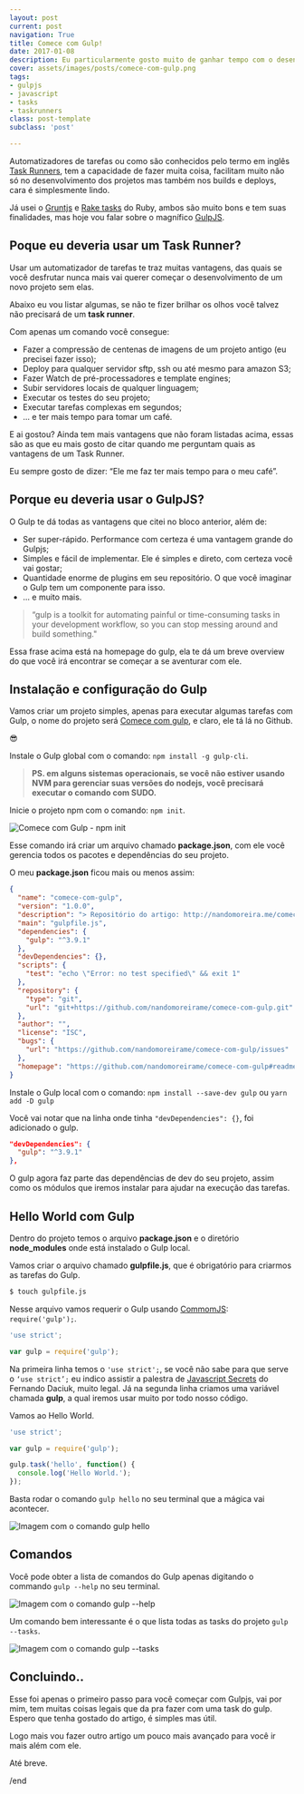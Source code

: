 ```yaml
---
layout: post
current: post
navigation: True
title: Comece com Gulp!
date: 2017-01-08
description: Eu particularmente gosto muito de ganhar tempo com o desenvolvimento dos meus projetos e usar automatizador de tarefas me dá esse poder.
cover: assets/images/posts/comece-com-gulp.png
tags:
- gulpjs
- javascript
- tasks
- taskrunners
class: post-template
subclass: 'post'

---
```


Automatizadores de tarefas ou como são conhecidos pelo termo em inglês [Task Runners](https://goo.gl/Zugcvt), tem a capacidade de fazer muita coisa, facilitam muito não só no desenvolvimento dos projetos mas também nos builds e deploys, cara é simplesmente lindo.

Já usei o [Gruntjs](http://gruntjs.com/) e [Rake tasks](https://github.com/ruby/rake) do Ruby, ambos são muito bons e tem suas finalidades, mas hoje vou falar sobre o magnífico [GulpJS](http://gulpjs.com/).

## Poque eu deveria usar um Task Runner?

Usar um automatizador de tarefas te traz muitas vantagens, das quais se você desfrutar nunca mais vai querer começar o desenvolvimento de um novo projeto sem elas.

Abaixo eu vou listar algumas, se não te fizer brilhar os olhos você talvez não precisará de um **task runner**.

Com apenas um comando você consegue:

* Fazer a compressão de centenas de imagens de um projeto antigo (eu precisei fazer isso);
* Deploy para qualquer servidor sftp, ssh ou até mesmo para amazon S3;
* Fazer Watch de pré-processadores e template engines;
* Subir servidores locais de qualquer linguagem;
* Executar os testes do seu projeto;
* Executar tarefas complexas em segundos;
* … e ter mais tempo para tomar um café.

E ai gostou? Ainda tem mais vantagens que não foram listadas acima, essas são as que eu mais gosto de citar quando me perguntam quais as vantagens de um Task Runner.

Eu sempre gosto de dizer: “Ele me faz ter mais tempo para o meu café”.

## Porque eu deveria usar o GulpJS?

O Gulp te dá todas as vantagens que citei no bloco anterior, além de:

* Ser super-rápido. Performance com certeza é uma vantagem grande do Gulpjs;
* Simples e fácil de implementar. Ele é simples e direto, com certeza você vai gostar;
* Quantidade enorme de plugins em seu repositório. O que você imaginar o Gulp tem um componente para isso.
* … e muito mais.

> “gulp is a toolkit for automating painful or time-consuming tasks in your development workflow, so you can stop messing around and build something."

Essa frase acima está na homepage do gulp, ela te dá um breve overview do que você irá encontrar se começar a se aventurar com ele.

## Instalação e configuração do Gulp

Vamos criar um projeto simples, apenas para executar algumas tarefas com Gulp, o nome do projeto será [Comece com gulp](https://github.com/nandomoreirame/comece-com-gulp), e claro, ele tá lá no Github.

😎

Instale o Gulp global com o comando: `npm install -g gulp-cli`.

> **PS. em alguns sistemas operacionais, se você não estiver usando NVM para gerenciar suas versões do nodejs, você precisará executar o comando com SUDO.**

Inicie o projeto npm com o comando: `npm init`.

![Comece com Gulp - npm init](/assets/images/posts/comece-com-gulp-npm-init.png)

Esse comando irá criar um arquivo chamado **package.json**, com ele você gerencia todos os pacotes e dependências do seu projeto.

O meu **package.json** ficou mais ou menos assim:

```json
{
  "name": "comece-com-gulp",
  "version": "1.0.0",
  "description": "> Repositório do artigo: http://nandomoreira.me/comece-com-gulpjs/",
  "main": "gulpfile.js",
  "dependencies": {
    "gulp": "^3.9.1"
  },
  "devDependencies": {},
  "scripts": {
    "test": "echo \"Error: no test specified\" && exit 1"
  },
  "repository": {
    "type": "git",
    "url": "git+https://github.com/nandomoreirame/comece-com-gulp.git"
  },
  "author": "",
  "license": "ISC",
  "bugs": {
    "url": "https://github.com/nandomoreirame/comece-com-gulp/issues"
  },
  "homepage": "https://github.com/nandomoreirame/comece-com-gulp#readme"
}
```

Instale o Gulp local com o comando: `npm install --save-dev gulp` ou `yarn add -D gulp`

Você vai notar que na linha onde tinha `"devDependencies": {}`, foi adicionado o gulp.

```json
"devDependencies": {
  "gulp": "^3.9.1"
},
```

O gulp agora faz parte das dependências de dev do seu projeto, assim como os módulos que iremos instalar para ajudar na execução das tarefas.

## Hello World com Gulp

Dentro do projeto temos o arquivo **package.json** e o diretório **node_modules** onde está instalado o Gulp local.

Vamos criar o arquivo chamado **gulpfile.js**, que é obrigatório para criarmos as tarefas do Gulp.

```bash
$ touch gulpfile.js
```

Nesse arquivo vamos requerir o Gulp usando [CommomJS](https://pt.wikipedia.org/wiki/CommonJS): `require('gulp');`.

```javascript
'use strict';

var gulp = require('gulp');
```

Na primeira linha temos o `'use strict';`, se você não sabe para que serve o `‘use strict’;` eu indico assistir a palestra de [Javascript Secrets](https://youtu.be/7Ur9zN2vMcs?t=1m7s) do Fernando Daciuk, muito legal. Já na segunda linha criamos uma variável chamada **gulp**, a qual iremos usar muito por todo nosso código.

Vamos ao Hello World.

```javascript
'use strict';

var gulp = require('gulp');

gulp.task('hello', function() {
  console.log('Hello World.');
});
```

Basta rodar o comando `gulp hello` no seu terminal que a mágica vai acontecer.

![Imagem com o comando gulp hello](/assets/images/posts/comece-com-gulp-hello.png)

## Comandos

Você pode obter a lista de comandos do Gulp apenas digitando o commando `gulp --help` no seu terminal.

![Imagem com o comando gulp --help](/assets/images/posts/comece-com-gulp-comando-gulp-help.png)

Um comando bem interessante é o que lista todas as tasks do projeto `gulp --tasks`.

![Imagem com o comando gulp --tasks](/assets/images/posts/comece-com-gulp-comando-gulp-tasks.png)

## Concluindo..

Esse foi apenas o primeiro passo para você começar com Gulpjs, vai por mim, tem muitas coisas legais que da pra fazer com uma task do gulp. Espero que tenha gostado do artigo, é simples mas útil.

Logo mais vou fazer outro artigo um pouco mais avançado para você ir mais além com ele.

Até breve.

/end
